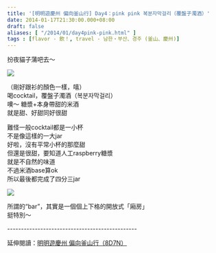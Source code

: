 ```yaml
---
title: '[明明遊慶州 偏向釜山行] Day4：pink pink 복분자막걸리（覆盤子濁酒）'
date: 2014-01-17T21:30:00.000+08:00
draft: false
aliases: [ "/2014/01/day4pink-pink.html" ]
tags : [flavor - 飲！, travel - 남한・부산、경주 (釜山、慶州)]
---
```


扮夜貓子蒲吧去～  

![](/images/busanjj4n.jpg)

（剛好跟衫的顏色一樣，嘻）  
喝cocktail，覆盤子濁酒（복분자막걸리）  
噢～ 糖漿+本身帶甜的米酒  
就是甜、好甜同好很甜  
  
難怪一般cocktail都是一小杯  
不是像這樣的一大jar  
好啦，沒有平常小杯的那麼甜  
但還是很甜，要知道人工raspberry糖漿  
就是不自然的味道  
不過米酒base算ok  
所以最後都完成了四分三jar  

![](/images/busanjj4n1.jpg)

所謂的“bar”，其實是一個個上下格的開放式「廂房」  
挺特別～  
  
\-----------------------------------------------  
  
延伸閱讀：[明明遊慶州 偏向釜山行（8D7N）](https://hidie.net/busanjj8d7n/)
